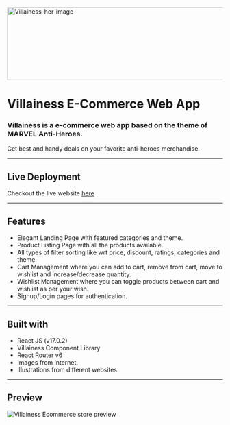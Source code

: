 <div align-text="center">

<img src="https://villainess-e-store.netlify.app/Assets/top-img.jpg" alt="Villainess-her-image" width="1200px" height="170px" />
  
# Villainess E-Commerce Web App

### Villainess is a e-commerce web app based on the theme of <b> MARVEL Anti-Heroes. </b>


Get best and handy deals on your favorite anti-heroes merchandise.
</div>

---

## Live Deployment

Checkout the live website [here](https://villainess-e-com.netlify.app/)

---

## Features

- Elegant Landing Page with featured categories and theme.
- Product Listing Page with all the products available.
- All types of filter sorting like wrt price, discount, ratings, categories and theme.
- Cart Management where you can add to cart, remove from cart, move to wishlist and increase/decrease quantity.
- Wishlist Management where you can toggle products between cart and wishlist as per your wish.
- Signup/Login pages for authentication.

---

## Built with

- React JS (v17.0.2)
- Villainess Component Library
- React Router v6
- Images from internet.
- Illustrations from different websites.

---

## Preview

<img src="/src/Assets/preview.gif" alt="Villainess Ecommerce store preview" />



